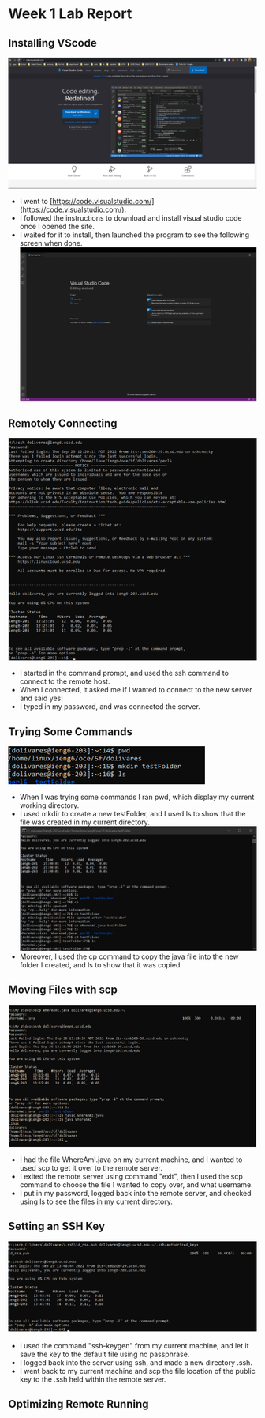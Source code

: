 # Week 1 Lab Report

## Installing VScode
![image](screenshots/lab1pic6.png)
- I went to [https://code.visualstudio.com/](https://code.visualstudio.com/).
- I followed the instructions to download and install visual studio code once I opened the site.
- I waited for it to install, then launched the program to see the following screen when done.
![image](screenshots/lab1pic1.png)

## Remotely Connecting
![image](screenshots/lab1pic2.png)
- I started in the command prompt, and used the ssh command to connect to the remote host.
- When I connected, it asked me if I wanted to connect to the new server and said yes!
- I typed in my password, and was connected the server.

## Trying Some Commands
![image](screenshots/lab1pic3.png)
- When I was trying some commands I ran pwd, which display my current working directory.
- I used mkdir to create a new testFolder, and I used ls to show that the file was created in my current directory.
![image](screenshots/lab1pic7.png)
- Moreover, I used the cp command to copy the java file into the new folder I created, and ls to show that it was copied.

## Moving Files with scp
![image](screenshots/lab1pic4.png)
- I had the file WhereAmI.java on my current machine, and I wanted to used scp to get it over to the remote server. 
- I exited the remote server using command "exit", then I used the scp command to choose the file I wanted to copy over, and what username.
- I put in my password, logged back into the remote server, and checked using ls to see the files in my current directory.

## Setting an SSH Key
![image](screenshots/lab1pic5.png)
- I used the command "ssh-keygen" from my current machine, and let it save the key to the default file using no passphrase.
- I logged back into the server using ssh, and made a new directory .ssh.
- I went back to my current machine and scp the file location of the public key to the .ssh held within the remote server.

## Optimizing Remote Running
